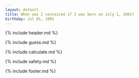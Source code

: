 ```yaml
---
layout: default
title: When was I conceived if I was born on July 1, 1901?
birthday: Jul 01, 1901
---
```


{% include header.md %}

{% include guess.md %}

{% include calculate.md %}

{% include safety.md %}

{% include footer.md %}




